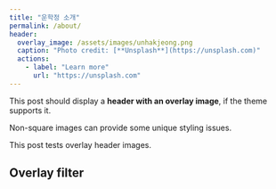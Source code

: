 ```yaml
---
title: "운학정 소개"
permalink: /about/
header:
  overlay_image: /assets/images/unhakjeong.png
  caption: "Photo credit: [**Unsplash**](https://unsplash.com)"
  actions:
    - label: "Learn more"
      url: "https://unsplash.com"
---
```


This post should display a **header with an overlay image**, if the theme supports it.

Non-square images can provide some unique styling issues.

This post tests overlay header images.

## Overlay filter
